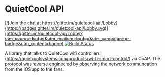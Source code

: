 # QuietCool API

[![Join the chat at https://gitter.im/quietcool-api/Lobby](https://badges.gitter.im/quietcool-api/Lobby.svg)](https://gitter.im/quietcool-api/Lobby?utm_source=badge&utm_medium=badge&utm_campaign=pr-badge&utm_content=badge)
[![Build Status](https://travis-ci.org/stabbylambda/quietcool.svg?branch=master)](https://travis-ci.org/stabbylambda/quietcool)

A library that talks to QuietCool wifi controllers (https://quietcoolsystems.com/products/wi-fi-smart-control/) via CoAP. The protocol was reverse engineered by observing the network communcation from the iOS app to the fans. 
